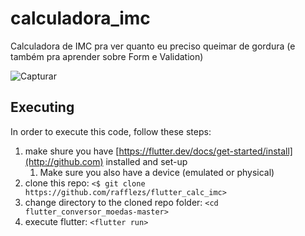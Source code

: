 # calculadora_imc

Calculadora de IMC pra ver quanto eu preciso queimar de gordura (e também pra aprender sobre Form e Validation)

![Capturar](https://user-images.githubusercontent.com/50029136/129618140-3df9f893-e087-41d4-8191-5bb3c11d60bf.PNG)

## Executing

In order to execute this code, follow these steps:

1. make shure you have [https://flutter.dev/docs/get-started/install](http://github.com) installed and set-up
    1. Make sure you also have a device (emulated or physical) 
2. clone this repo: `<$ git clone https://github.com/rafflezs/flutter_calc_imc>`
3. change directory to the cloned repo folder: `<cd flutter_conversor_moedas-master>` 
4. execute flutter: `<flutter run>`